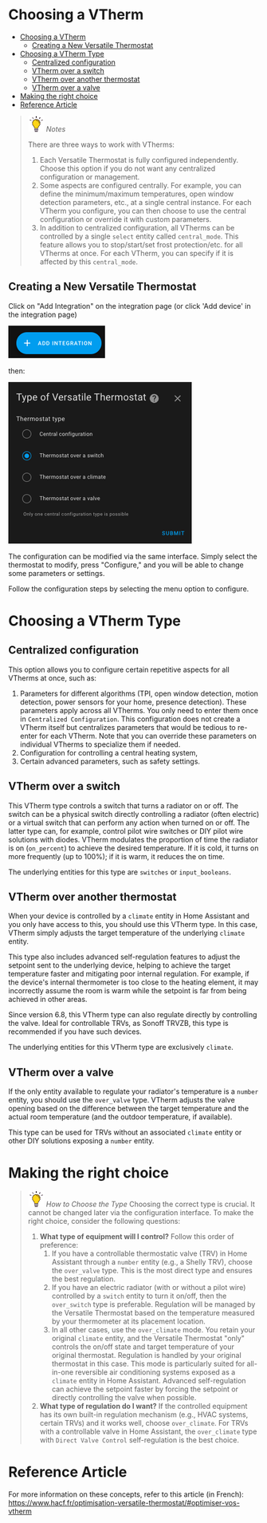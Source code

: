 # Choosing a VTherm

- [Choosing a VTherm](#choosing-a-vtherm)
  - [Creating a New Versatile Thermostat](#creating-a-new-versatile-thermostat)
- [Choosing a VTherm Type](#choosing-a-vtherm-type)
  - [Centralized configuration](#centralized-configuration)
  - [VTherm over a switch](#vtherm-over-a-switch)
  - [VTherm over another thermostat](#vtherm-over-another-thermostat)
  - [VTherm over a valve](#vtherm-over-a-valve)
- [Making the right choice](#making-the-right-choice)
- [Reference Article](#reference-article)

> ![Tip](images/tips.png) _*Notes*_
>
> There are three ways to work with VTherms:
> 1. Each Versatile Thermostat is fully configured independently. Choose this option if you do not want any centralized configuration or management.
> 2. Some aspects are configured centrally. For example, you can define the minimum/maximum temperatures, open window detection parameters, etc., at a single central instance. For each VTherm you configure, you can then choose to use the central configuration or override it with custom parameters.
> 3. In addition to centralized configuration, all VTherms can be controlled by a single `select` entity called `central_mode`. This feature allows you to stop/start/set frost protection/etc. for all VTherms at once. For each VTherm, you can specify if it is affected by this `central_mode`.

## Creating a New Versatile Thermostat

Click on "Add Integration" on the integration page (or click 'Add device' in the integration page)

![image](images/add-an-integration.png)

then:

![image](images/config-main0.png)

The configuration can be modified via the same interface. Simply select the thermostat to modify, press "Configure," and you will be able to change some parameters or settings.

Follow the configuration steps by selecting the menu option to configure.

# Choosing a VTherm Type

## Centralized configuration
This option allows you to configure certain repetitive aspects for all VTherms at once, such as:
1. Parameters for different algorithms (TPI, open window detection, motion detection, power sensors for your home, presence detection). These parameters apply across all VTherms. You only need to enter them once in `Centralized Configuration`. This configuration does not create a VTherm itself but centralizes parameters that would be tedious to re-enter for each VTherm. Note that you can override these parameters on individual VTherms to specialize them if needed.
2. Configuration for controlling a central heating system,
3. Certain advanced parameters, such as safety settings.

## VTherm over a switch
This VTherm type controls a switch that turns a radiator on or off. The switch can be a physical switch directly controlling a radiator (often electric) or a virtual switch that can perform any action when turned on or off. The latter type can, for example, control pilot wire switches or DIY pilot wire solutions with diodes. VTherm modulates the proportion of time the radiator is on (`on_percent`) to achieve the desired temperature. If it is cold, it turns on more frequently (up to 100%); if it is warm, it reduces the on time.

The underlying entities for this type are `switches` or `input_booleans`.

## VTherm over another thermostat
When your device is controlled by a `climate` entity in Home Assistant and you only have access to this, you should use this VTherm type. In this case, VTherm simply adjusts the target temperature of the underlying `climate` entity.

This type also includes advanced self-regulation features to adjust the setpoint sent to the underlying device, helping to achieve the target temperature faster and mitigating poor internal regulation. For example, if the device's internal thermometer is too close to the heating element, it may incorrectly assume the room is warm while the setpoint is far from being achieved in other areas.

Since version 6.8, this VTherm type can also regulate directly by controlling the valve. Ideal for controllable TRVs, as Sonoff TRVZB, this type is recommended if you have such devices.

The underlying entities for this VTherm type are exclusively `climate`.

## VTherm over a valve
If the only entity available to regulate your radiator's temperature is a `number` entity, you should use the `over_valve` type. VTherm adjusts the valve opening based on the difference between the target temperature and the actual room temperature (and the outdoor temperature, if available).

This type can be used for TRVs without an associated `climate` entity or other DIY solutions exposing a `number` entity.

# Making the right choice
> ![Tip](images/tips.png) _*How to Choose the Type*_
> Choosing the correct type is crucial. It cannot be changed later via the configuration interface. To make the right choice, consider the following questions:
> 1. **What type of equipment will I control?** Follow this order of preference:
>    1. If you have a controllable thermostatic valve (TRV) in Home Assistant through a `number` entity (e.g., a Shelly TRV), choose the `over_valve` type. This is the most direct type and ensures the best regulation.
>    2. If you have an electric radiator (with or without a pilot wire) controlled by a `switch` entity to turn it on/off, then the `over_switch` type is preferable. Regulation will be managed by the Versatile Thermostat based on the temperature measured by your thermometer at its placement location.
>    3. In all other cases, use the `over_climate` mode. You retain your original `climate` entity, and the Versatile Thermostat "only" controls the on/off state and target temperature of your original thermostat. Regulation is handled by your original thermostat in this case. This mode is particularly suited for all-in-one reversible air conditioning systems exposed as a `climate` entity in Home Assistant. Advanced self-regulation can achieve the setpoint faster by forcing the setpoint or directly controlling the valve when possible.
> 2. **What type of regulation do I want?** If the controlled equipment has its own built-in regulation mechanism (e.g., HVAC systems, certain TRVs) and it works well, choose `over_climate`. For TRVs with a controllable valve in Home Assistant, the `over_climate` type with `Direct Valve Control` self-regulation is the best choice.

# Reference Article
For more information on these concepts, refer to this article (in French): https://www.hacf.fr/optimisation-versatile-thermostat/#optimiser-vos-vtherm